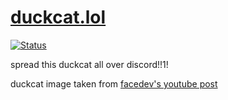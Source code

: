 # [duckcat.lol](https://duckcat.lol/)
[![Status](https://status.sobakintech.xyz/api/badge/9/status?style=for-the-badge)](https://status.sobakintech.xyz)

spread this duckcat all over discord!!1!

duckcat image taken from [facedev's youtube post](http://youtube.com/post/UgkxMfOepclc29zA1QoRWn6fTsT5FCs1bpg6)
